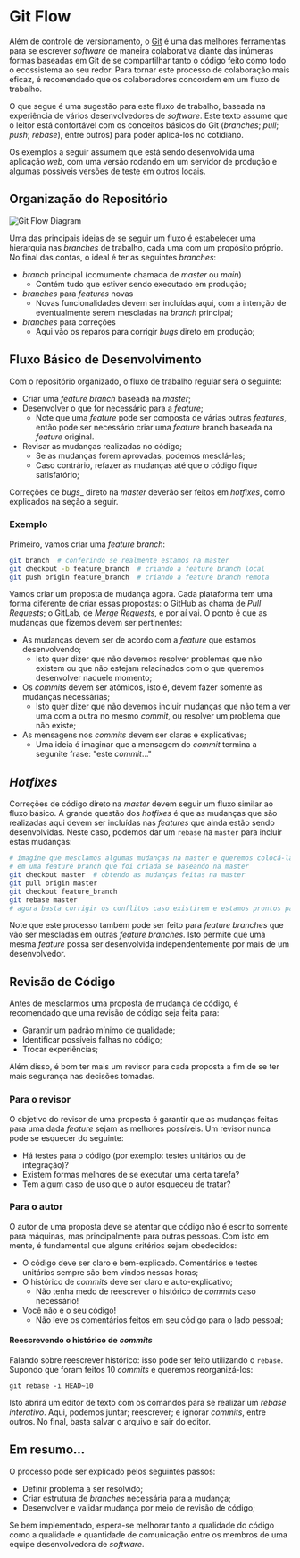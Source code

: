 # Git Flow

Além de controle de versionamento, o [Git](https://git-scm.com/) é uma das
melhores ferramentas para se escrever _software_ de maneira colaborativa
diante das inúmeras formas baseadas em Git de se compartilhar tanto o código
feito como todo o ecossistema ao seu redor. Para tornar este processo de
colaboração mais eficaz, é recomendado que os colaboradores concordem em um
fluxo de trabalho.

O que segue é uma sugestão para este fluxo de trabalho, baseada na experiência
de vários desenvolvedores de _software_. Este texto assume que o leitor está
confortável com os conceitos básicos do Git (_branches_; _pull_; _push_;
_rebase_), entre outros) para poder aplicá-los no cotidiano.

Os exemplos a seguir assumem que está sendo desenvolvida uma aplicação _web_,
com uma versão rodando em um servidor de produção e algumas possíveis versões
de teste em outros locais.

## Organização do Repositório

![Git Flow Diagram](https://raw.github.com/liberdade-organizacao/posts/master/img/git-flow.png)

Uma das principais ideias de se seguir um fluxo é estabelecer uma hierarquia
nas _branches_ de trabalho, cada uma com um propósito próprio. No final das
contas, o ideal é ter as seguintes _branches_:

- _branch_ principal (comumente chamada de _master_ ou _main_)
  - Contém tudo que estiver sendo executado em produção;
- _branches_ para _features_ novas
  - Novas funcionalidades devem ser incluídas aqui, com a intenção de
    eventualmente serem mescladas na _branch_ principal;
- _branches_ para correções
  - Aqui vão os reparos para corrigir _bugs_ direto em produção;

## Fluxo Básico de Desenvolvimento

Com o repositório organizado, o fluxo de trabalho regular será o seguinte:

- Criar uma _feature branch_ baseada na _master_;
- Desenvolver o que for necessário para a _feature_;
  - Note que uma _feature_ pode ser composta de várias outras _features_,
    então pode ser necessário criar uma _feature_ branch baseada na
   _feature_  original.
- Revisar as mudanças realizadas no código;
  - Se as mudanças forem aprovadas, podemos mesclá-las;
  - Caso contrário, refazer as mudanças até que o código fique satisfatório;

Correções de _bugs__ direto na _master_ deverão ser feitos em _hotfixes_,
como explicados na seção a seguir.

### Exemplo

Primeiro, vamos criar uma _feature branch_:

``` sh
git branch  # conferindo se realmente estamos na master
git checkout -b feature_branch  # criando a feature branch local
git push origin feature_branch  # criando a feature branch remota
```

Vamos criar um proposta de mudança agora. Cada plataforma tem uma forma
diferente de criar essas propostas: o GitHub as chama de _Pull Requests_;
o GitLab, de _Merge Requests_, e por aí vai. O ponto é que as mudanças que
fizemos devem ser pertinentes:

- As mudanças devem ser de acordo com a _feature_ que estamos desenvolvendo;
  - Isto quer dizer que não devemos resolver problemas que não existem
    ou que não estejam relacinados com o que queremos desenvolver
    naquele momento;
- Os _commits_ devem ser atômicos, isto é, devem fazer somente as mudanças
  necessárias;
  - Isto quer dizer que não devemos incluir mudanças que não tem a ver
    uma com a outra no mesmo _commit_, ou resolver um problema que não existe;
- As mensagens nos _commits_ devem ser claras e explicativas;
  - Uma ideia é imaginar que a mensagem do _commit_ termina a segunite frase:
    "este _commit_..."

## _Hotfixes_

Correções de código direto na _master_ devem seguir um fluxo similar ao fluxo
básico. A grande questão dos _hotfixes_ é que as mudanças que são realizadas
aqui devem ser incluídas nas _features_ que ainda estão sendo desenvolvidas.
Neste caso, podemos dar um `rebase` na `master` para incluir estas mudanças:

``` sh
# imagine que mesclamos algumas mudanças na master e queremos colocá-las
# em uma feature branch que foi criada se baseando na master
git checkout master  # obtendo as mudanças feitas na master
git pull origin master
git checkout feature_branch
git rebase master
# agora basta corrigir os conflitos caso existirem e estamos prontos para continuar!
```

Note que este processo também pode ser feito para _feature branches_ que
vão ser mescladas em outras _feature branches_. Isto permite que uma mesma
_feature_ possa ser desenvolvida independentemente por mais de um desenvolvedor.

## Revisão de Código

Antes de mesclarmos uma proposta de mudança de código, é recomendado que uma
revisão de código seja feita para:

- Garantir um padrão mínimo de qualidade;
- Identificar possíveis falhas no código;
- Trocar experiências;

Além disso, é bom ter mais um revisor para cada proposta a fim de se ter mais
segurança nas decisões tomadas.

### Para o revisor

O objetivo do revisor de uma proposta é garantir que as mudanças feitas para
uma dada _feature_ sejam as melhores possíveis. Um revisor nunca pode se
esquecer do seguinte:

- Há testes para o código (por exemplo: testes unitários ou de integração)?
- Existem formas melhores de se executar uma certa tarefa?
- Tem algum caso de uso que o autor esqueceu de tratar?

### Para o autor

O autor de uma proposta deve se atentar que código não é escrito somente
para máquinas, mas principalmente para outras pessoas. Com isto em mente,
é fundamental que alguns critérios sejam obedecidos:

- O código deve ser claro e bem-explicado. Comentários e testes unitários
  sempre são bem vindos nessas horas;
- O histórico de _commits_ deve ser claro e auto-explicativo;
  - Não tenha medo de reescrever o histórico de _commits_ caso necessário!
- Você não é o seu código!
  - Não leve os comentários feitos em seu código para o lado pessoal;

#### Reescrevendo o histórico de _commits_

Falando sobre reescrever histórico: isso pode ser feito utilizando o `rebase`.
Supondo que foram feitos 10 _commits_ e queremos reorganizá-los:

```
git rebase -i HEAD~10
```

Isto abrirá um editor de texto com os comandos para se realizar um
_rebase interativo_. Aqui, podemos juntar; reescrever; e ignorar _commits_, entre
outros. No final, basta salvar o arquivo e sair do editor.

## Em resumo...

O processo pode ser explicado pelos seguintes passos:

- Definir problema a ser resolvido;
- Criar estrutura de _branches_  necessária para a mudança;
- Desenvolver e validar mudança por meio de revisão de código;

Se bem implementado, espera-se melhorar tanto a qualidade do código como a
qualidade e quantidade de comunicação entre os membros de uma equipe
desenvolvedora de _software_.
